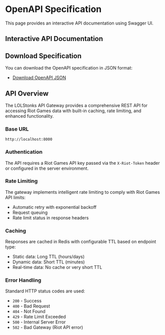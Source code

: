 # OpenAPI Specification

This page provides an interactive API documentation using Swagger UI.

## Interactive API Documentation

<swagger-ui src="../data/openapi.json"/>

## Download Specification

You can download the OpenAPI specification in JSON format:

- [Download OpenAPI JSON](../data/openapi.json)

## API Overview

The LOLStonks API Gateway provides a comprehensive REST API for accessing Riot Games data with built-in caching, rate limiting, and enhanced functionality.

### Base URL

```
http://localhost:8000
```

### Authentication

The API requires a Riot Games API key passed via the `X-Riot-Token` header or configured in the server environment.

### Rate Limiting

The gateway implements intelligent rate limiting to comply with Riot Games API limits:
- Automatic retry with exponential backoff
- Request queuing
- Rate limit status in response headers

### Caching

Responses are cached in Redis with configurable TTL based on endpoint type:
- Static data: Long TTL (hours/days)
- Dynamic data: Short TTL (minutes)
- Real-time data: No cache or very short TTL

### Error Handling

Standard HTTP status codes are used:
- `200` - Success
- `400` - Bad Request
- `404` - Not Found
- `429` - Rate Limit Exceeded
- `500` - Internal Server Error
- `502` - Bad Gateway (Riot API error)
